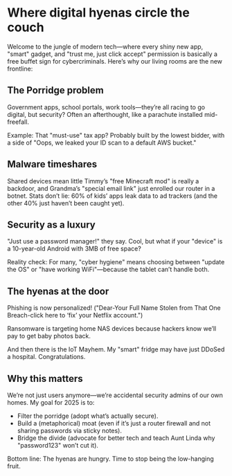 # Where digital hyenas circle the couch

Welcome to the jungle of modern tech—where every shiny new app, "smart" gadget, and "trust me, just click accept" 
permission is basically a free buffet sign for cybercriminals. Here’s why our living rooms are the new frontline:

## The Porridge problem

Government apps, school portals, work tools—they’re all racing to go digital, but security? Often an afterthought, 
like a parachute installed mid-freefall.

Example: That "must-use" tax app? Probably built by the lowest bidder, with a side of "Oops, we leaked your ID 
scan to a default AWS bucket."

## Malware timeshares

Shared devices mean little Timmy’s "free Minecraft mod" is really a backdoor, and Grandma’s "special email link" just 
enrolled our router in a botnet. Stats don’t lie: 60% of kids’ apps leak data to ad trackers (and the other 40% 
just haven’t been caught yet).

## Security as a luxury

"Just use a password manager!" they say. Cool, but what if your "device" is a 10-year-old Android with 3MB of free space?

Reality check: For many, "cyber hygiene" means choosing between "update the OS" or "have working WiFi"—because the 
tablet can’t handle both.

## The hyenas at the door

Phishing is now personalized! ("Dear-Your Full Name Stolen from That One Breach-click here to ‘fix’ your Netflix account.")

Ransomware is targeting home NAS devices because hackers know we’ll pay to get baby photos back.

And then there is the IoT Mayhem. My "smart" fridge may have just DDoSed a hospital. Congratulations.

## Why this matters

We’re not just users anymore—we’re accidental security admins of our own homes. My goal for 2025 is to:

* Filter the porridge (adopt what’s actually secure).
* Build a (metaphorical) moat (even if it’s just a router firewall and not sharing passwords via sticky notes).
* Bridge the divide (advocate for better tech and teach Aunt Linda why "password123" won’t cut it).

Bottom line: The hyenas are hungry. Time to stop being the low-hanging fruit.

